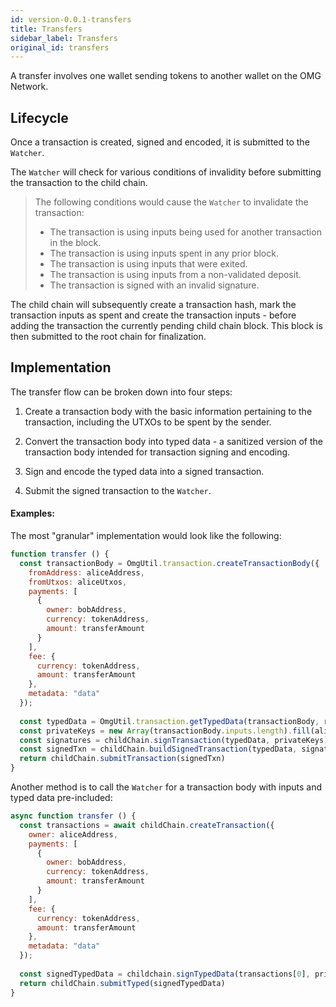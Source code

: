 ```yaml
---
id: version-0.0.1-transfers
title: Transfers
sidebar_label: Transfers
original_id: transfers
---
```


A transfer involves one wallet sending tokens to another wallet on the OMG Network.

## Lifecycle

Once a transaction is created, signed and encoded, it is submitted to the `Watcher`.

The `Watcher` will check for various conditions of invalidity before submitting the transaction to the child chain.

> The following conditions would cause the `Watcher` to invalidate the transaction:
>
> - The transaction is using inputs being used for another transaction in the block.
> - The transaction is using inputs spent in any prior block.
> - The transaction is using inputs that were exited.
> - The transaction is using inputs from a non-validated deposit.
> - The transaction is signed with an invalid signature.

The child chain will subsequently create a transaction hash, mark the transaction inputs as spent and create the transaction inputs - before adding the transaction the currently pending child chain block. This block is then submitted to the root chain for finalization.

## Implementation

The transfer flow can be broken down into four steps:

1. Create a transaction body with the basic information pertaining to the transaction, including the UTXOs to be spent by the sender.

2. Convert the transaction body into typed data - a sanitized version of the transaction body intended for transaction signing and encoding.

3. Sign and encode the typed data into a signed transaction.

4. Submit the signed transaction to the `Watcher`.

#### Examples:

The most "granular" implementation would look like the following:

```js
function transfer () {
  const transactionBody = OmgUtil.transaction.createTransactionBody({
    fromAddress: aliceAddress,
    fromUtxos: aliceUtxos,
    payments: [
      {
        owner: bobAddress,
        currency: tokenAddress,
        amount: transferAmount
      }
    ],
    fee: {
      currency: tokenAddress,
      amount: transferAmount
    },
    metadata: "data"
  });
  
  const typedData = OmgUtil.transaction.getTypedData(transactionBody, rootChainPlasmaContractAddress)
  const privateKeys = new Array(transactionBody.inputs.length).fill(alicePrivateKey)
  const signatures = childChain.signTransaction(typedData, privateKeys)
  const signedTxn = childChain.buildSignedTransaction(typedData, signatures)
  return childChain.submitTransaction(signedTxn)
}
```

Another method is to call the `Watcher` for a transaction body with inputs and typed data pre-included:

```js
async function transfer () {
  const transactions = await childChain.createTransaction({
    owner: aliceAddress,
    payments: [
      {
        owner: bobAddress,
        currency: tokenAddress,
        amount: transferAmount
      }
    ],
    fee: {
      currency: tokenAddress,
      amount: transferAmount
    },
    metadata: "data"
  });
  
  const signedTypedData = childchain.signTypedData(transactions[0], privateKeys)
  return childChain.submitTyped(signedTypedData)
}
```
